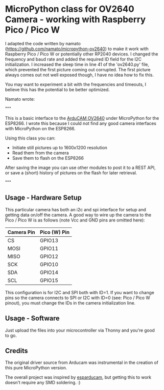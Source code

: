 
# MicroPython class for OV2640 Camera - working with Raspberry Pico / Pico W

I adapted the code written by namato (https://github.com/namato/micropython-ov2640) to make it work with Raspberry Pico / Pico W or potentially other RP2040 devices. I changed the frequency and baud rate and added the required ID field for the I2C initialization. I increased the sleep time in line 41 of the 'ov2640.py' file, which prevented the first picture coming out corrupted. The first picture always comes out not well exposed though, I have no idea how to fix this.

You may want to experiment a bit with the frequencies and timeouts, I believe this has the potential to be better optimized.

Namato wrote:

"""

This is a basic interface to the [ArduCAM OV2640](http://www.arducam.com/camera-modules/2mp-ov2640/) under MicroPython for the ESP8266.  I wrote this because I could not find any good camera interfaces with MicroPython on the ESP8266.

Using this class you can:
* Initiate still pictures up to 1600x1200 resolution
* Read them from the camera
* Save them to flash on the ESP8266

After saving the image you can use other modules to post it to a REST API,
or save a (short) history of pictures on the flash for later retrieval.

"""

## Usage - Hardware Setup

This particular camera has both an i2c and spi interface for setup and
getting data on/off the camera.  A good way to wire up the camera to
the Pico / Pico W is as follows (note Vcc and GND pins are omitted here):

 Camera Pin | Pico (W) Pin  |
| --------- | ------------- |
| CS        | GPIO13        |
| MOSI      | GPIO11        |
| MISO      | GPIO12        |
| SCK       | GPIO10        |
| SDA       | GPIO14        |
| SCL       | GPIO15        |

This configuration is for I2C and SPI both with ID=1. If you want to change pins so the camera connects to SPI or I2C with ID=0 (see: Pico / Pico W pinout), you must change the IDs in the camera initialization line.

## Usage - Software

Just upload the files into your microcontroller via Thonny and you're good to go.

## Credits

The original driver source from Arducam was instrumental in the creation of this pure
MicroPython version.

The overall project was inspired by
[esparducam](https://johan.kanflo.com/building-the-esparducam/), but
getting this to work doesn't require any SMD soldering. :)


